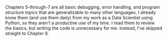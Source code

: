 Chapters 5-through-7 are all basic debugging, error handling, and program structure topics that are generalizable to many other languages. I already know them (and use them daily) from my work as a Data Scientist using Python, so they aren't a productive use of my time. I read them to review the basics, but writing the code is unnecessary for me. Instead, I've skipped straight to Chapter 8. 